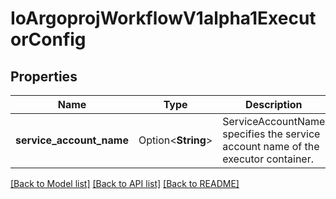 # IoArgoprojWorkflowV1alpha1ExecutorConfig

## Properties

Name | Type | Description | Notes
------------ | ------------- | ------------- | -------------
**service_account_name** | Option<**String**> | ServiceAccountName specifies the service account name of the executor container. | [optional]

[[Back to Model list]](../README.md#documentation-for-models) [[Back to API list]](../README.md#documentation-for-api-endpoints) [[Back to README]](../README.md)


